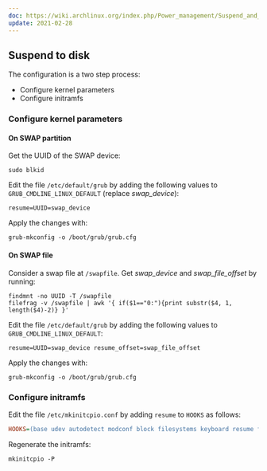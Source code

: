 ```yaml
---
doc: https://wiki.archlinux.org/index.php/Power_management/Suspend_and_hibernate
update: 2021-02-28
---
```


## Suspend to disk

The configuration is a two step process:

- Configure kernel parameters
- Configure initramfs

### Configure kernel parameters

#### On SWAP partition

Get the UUID of the SWAP device:

```shell
sudo blkid
```

Edit the file `/etc/default/grub`
by adding the following values to `GRUB_CMDLINE_LINUX_DEFAULT` (replace *swap_device*):

```
resume=UUID=swap_device
```

Apply the changes with:

```shell
grub-mkconfig -o /boot/grub/grub.cfg
```

#### On SWAP file

Consider a swap file at `/swapfile`.
Get *swap_device* and *swap_file_offset* by running:

```shell
findmnt -no UUID -T /swapfile
filefrag -v /swapfile | awk '{ if($1=="0:"){print substr($4, 1, length($4)-2)} }'
```

Edit the file `/etc/default/grub`
by adding the following values to `GRUB_CMDLINE_LINUX_DEFAULT`:

```
resume=UUID=swap_device resume_offset=swap_file_offset
```

Apply the changes with:

```shell
grub-mkconfig -o /boot/grub/grub.cfg
```

### Configure initramfs

Edit the file `/etc/mkinitcpio.conf`
by adding `resume` to `HOOKS` as follows:

```ini
HOOKS=(base udev autodetect modconf block filesystems keyboard resume fsck)
```

Regenerate the initramfs:

```shell
mkinitcpio -P
```

